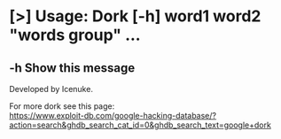 # [>] Usage: Dork [-h] word1 word2 "words group" ...
## -h      Show this message
Developed by Icenuke. <br>

For more dork see this page:<br>
https://www.exploit-db.com/google-hacking-database/?action=search&ghdb_search_cat_id=0&ghdb_search_text=google+dork